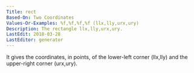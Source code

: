 ```yaml
---
Title: rect
Based-On: Two Coordinates
Values-Or-Examples: %f,%f,%f,%f (llx,lly,urx,ury)
Description: The rectangle llx,lly,urx,ury.
LastEdit: 2018-03-28
LastEditor: generator
---
```


It gives the coordinates, in points, of the lower-left corner (llx,lly) and the upper-right corner (urx,ury).
